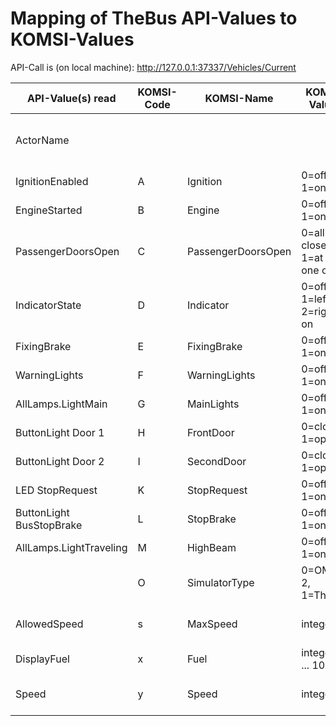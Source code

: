 # Mapping of TheBus API-Values to KOMSI-Values

API-Call is (on local machine): http://127.0.0.1:37337/Vehicles/Current


| API-Value(s) read        | KOMSI-Code | KOMSI-Name          | KOMSI-Values                      | Mapping                                 |          
|--------------------------|------------|---------------------|-----------------------------------|-----------------------------------------|
| ActorName                |            |                     |                                   | read from the API but not used in KOMSI |      
| IgnitionEnabled          | A          | Ignition            | 0=off, 1=on                       | false -> 0, true -> 1                   |    
| EngineStarted            | B          | Engine              | 0=off, 1=on                       | false -> 0, true -> 1                   |       
| PassengerDoorsOpen       | C          | PassengerDoorsOpen  | 0=all closed, 1=at least one open | false -> 0, true -> 1                   |    
| IndicatorState           | D          | Indicator           | 0=off, 1=left on, 2=right on      | 0 -> 0,-1 -> 1, 1 -> 2                  |
| FixingBrake              | E          | FixingBrake         | 0=off, 1=on                       | false -> 0, true -> 1                   | 
| WarningLights            | F          | WarningLights       | 0=off, 1=on                       | false -> 0, true -> 1                   |   
| AllLamps.LightMain       | G          | MainLights          | 0=off, 1=on                       | int of value                            |  
| ButtonLight Door 1       | H          | FrontDoor           | 0=closed, 1=open                  | int of value                            |   
| ButtonLight Door 2       | I          | SecondDoor          | 0=closed, 1=open                  | int of value                            | 
| LED StopRequest          | K          | StopRequest         | 0=off, 1=on                       | int of value                            |
| ButtonLight BusStopBrake | L          | StopBrake           | 0=off, 1=on                       | int of value                            |
| AllLamps.LightTraveling  | M          | HighBeam            | 0=off, 1=on                       | int of value                            |
|                          | O          | SimulatorType       | 0=OMSI 2, 1=TheBus                | fixed value 1 at start                 |
| AllowedSpeed             | s          | MaxSpeed            | integer                           | abs of round of value                   |                    
| DisplayFuel              | x          | Fuel                | integer (0 ... 100)               | round of (100*value)                    
| Speed                    | y          | Speed               | integer                           | abs of round of value                   |

